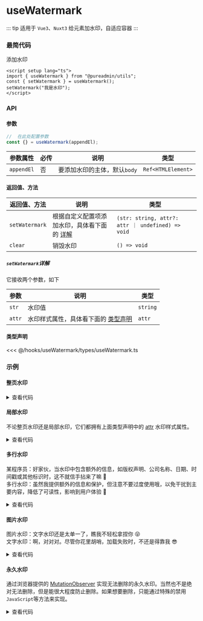 <script setup>
import { 
  Wwhole, 
  Wpart,
  Wwrap,
  Wimage,
  Wforever
} from './demo/index.ts'
</script>

# useWatermark

::: tip 适用于 `Vue3`、`Nuxt3`
给元素加水印，自适应容器
:::

### 最简代码

添加水印

```vue
<script setup lang="ts">
import { useWatermark } from "@pureadmin/utils";
const { setWatermark } = useWatermark();
setWatermark("我是水印");
</script>
```

### API

#### 参数

```ts
//  在此处配置参数
const {} = useWatermark(appendEl);
```

<div class="pure-no-border">

| **参数属性** | 必传 | **说明**                     | **类型**           |
| ------------ | ---- | ---------------------------- | ------------------ |
| `appendEl`   | 否   | 要添加水印的主体，默认`body` | `Ref<HTMLElement>` |

</div>

#### 返回值、方法

<div class="pure-no-border">

| **返回值、方法** | **说明**                                                                     | **类型**                                           |
| ---------------- | ---------------------------------------------------------------------------- | -------------------------------------------------- |
| `setWatermark`   | 根据自定义配置项添加水印，具体看下面的 [详解](useWatermark#setwatermark详解) | `(str: string, attr?: attr ｜ undefined) => void ` |
| `clear`          | 销毁水印                                                                     | `() => void`                                       |

##### `setWatermark`详解

它接收两个参数，如下

| **参数** | **说明**                                                     | **类型** |
| -------- | ------------------------------------------------------------ | -------- |
| `str`    | 水印值                                                       | `string` |
| `attr`   | 水印样式属性，具体看下面的 [类型声明](useWatermark#类型声明) | `attr`   |

</div>

#### 类型声明

<<< @/hooks/useWatermark/types/useWatermark.ts

### 示例

#### 整页水印

<Wwhole />

<details>

<summary>查看代码</summary>

<<< @/hooks/useWatermark/demo/whole.vue

</details>

#### 局部水印

不论整页水印还是局部水印，它们都拥有上面类型声明中的 [attr](useWatermark#类型声明) 水印样式属性。

<Wpart />

<details>

<summary>查看代码</summary>

<<< @/hooks/useWatermark/demo/part.vue

</details>

#### 多行水印

某程序员：好家伙，当水印中包含额外的信息，如版权声明、公司名称、日期、时间戳或其他标识时，这不就信手拈来了嘛 🤏  
多行水印：虽然我提供额外的信息和保护，但注意不要过度使用哦，以免干扰到主要内容，降低了可读性，影响到用户体验 🥺

<Wwrap />

<details>

<summary>查看代码</summary>

<<< @/hooks/useWatermark/demo/wrap.vue

</details>

#### 图片水印

图片水印：文字水印还是太单一了，瞧我不轻松拿捏你 😝  
文字水印：啊，对对对。尽管你花里胡哨，加载失败时，不还是得靠我 😎

<Wimage />

<details>

<summary>查看代码</summary>

<<< @/hooks/useWatermark/demo/image.vue

</details>

#### 永久水印

通过浏览器提供的 [MutationObserver](https://developer.mozilla.org/zh-CN/docs/Web/API/MutationObserver) 实现无法删除的永久水印。当然也不是绝对无法删除，但是能很大程度防止删除。如果想要删除，只能通过特殊的禁用`JavaScript`等方法来实现。

<Wforever />

<details>

<summary>查看代码</summary>

<<< @/hooks/useWatermark/demo/forever.vue

</details>
